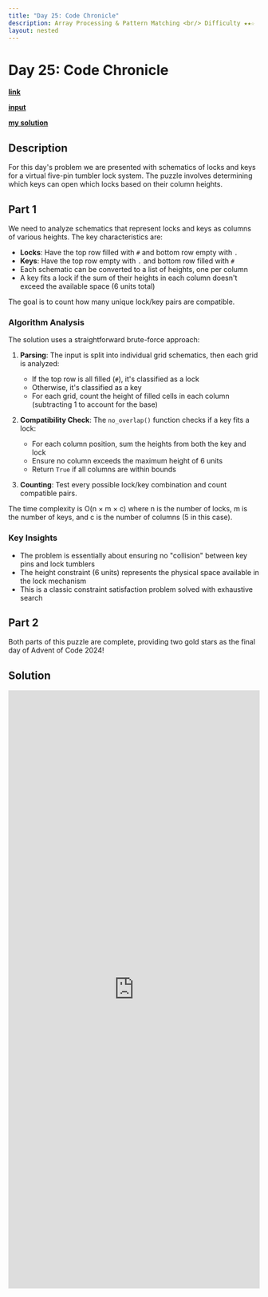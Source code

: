 ```yaml
---
title: "Day 25: Code Chronicle"
description: Array Processing & Pattern Matching <br/> Difficulty ★★☆
layout: nested
---
```


# Day 25: Code Chronicle

[**link**](https://adventofcode.com/2024/day/25)

[**input**](https://github.com/olisheldon/aoc24/blob/main/data/day25.txt)

[**my solution**](https://github.com/olisheldon/aoc24/blob/main/python/day25.py)

## Description

For this day's problem we are presented with schematics of locks and keys for a virtual five-pin tumbler lock system. The puzzle involves determining which keys can open which locks based on their column heights.

## Part 1

We need to analyze schematics that represent locks and keys as columns of various heights. The key characteristics are:

- **Locks**: Have the top row filled with `#` and bottom row empty with `.`
- **Keys**: Have the top row empty with `.` and bottom row filled with `#`
- Each schematic can be converted to a list of heights, one per column
- A key fits a lock if the sum of their heights in each column doesn't exceed the available space (6 units total)

The goal is to count how many unique lock/key pairs are compatible.

### Algorithm Analysis

The solution uses a straightforward brute-force approach:

1. **Parsing**: The input is split into individual grid schematics, then each grid is analyzed:
   - If the top row is all filled (`#`), it's classified as a lock
   - Otherwise, it's classified as a key
   - For each grid, count the height of filled cells in each column (subtracting 1 to account for the base)

2. **Compatibility Check**: The `no_overlap()` function checks if a key fits a lock:
   - For each column position, sum the heights from both the key and lock
   - Ensure no column exceeds the maximum height of 6 units
   - Return `True` if all columns are within bounds

3. **Counting**: Test every possible lock/key combination and count compatible pairs.

The time complexity is O(n × m × c) where n is the number of locks, m is the number of keys, and c is the number of columns (5 in this case).

### Key Insights

- The problem is essentially about ensuring no "collision" between key pins and lock tumblers
- The height constraint (6 units) represents the physical space available in the lock mechanism
- This is a classic constraint satisfaction problem solved with exhaustive search

## Part 2

Both parts of this puzzle are complete, providing two gold stars as the final day of Advent of Code 2024!

## Solution

<div class="aside">
<iframe frameborder="0" scrolling="yes" style="width:100%; height:1200px;" allow="clipboard-write" src="https://emgithub.com/iframe.html?target=https%3A%2F%2Fgithub.com%2Folisheldon%2Faoc24%2Fblob%2Fmain%2Fpython%2Fday25.py&style=github-dark&type=code&showBorder=on&showLineNumbers=on&showCopy=on&fetchFromJsDelivr=on"></iframe>
</div>
